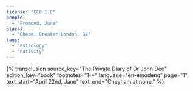 ```yaml
---
license: "CC0 1.0"
people:
  - "Fromond, Jane"
places:
  - "Cheam, Greater London, GB"
tags:
  - "astrology"
  - "nativity"
---
```

{% transclusion
  source_key="The Private Diary of Dr John Dee"
  edition_key="book"
  footnotes="1-*"
  language="en-emodeng"
  page="1"
  text_start="April 22nd, Jane"
  text_end="Cheyham at none."
%}
